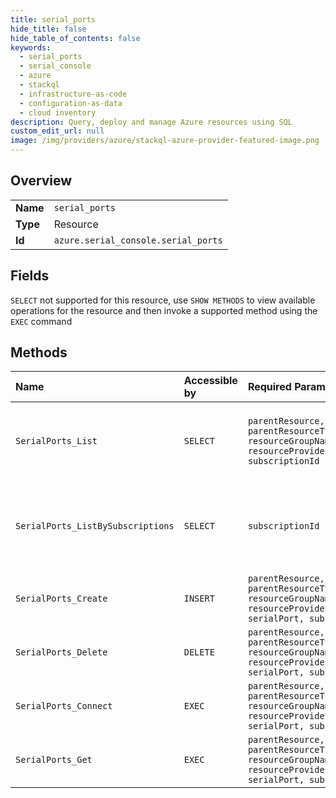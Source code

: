 ```yaml
---
title: serial_ports
hide_title: false
hide_table_of_contents: false
keywords:
  - serial_ports
  - serial_console
  - azure    
  - stackql
  - infrastructure-as-code
  - configuration-as-data
  - cloud inventory
description: Query, deploy and manage Azure resources using SQL
custom_edit_url: null
image: /img/providers/azure/stackql-azure-provider-featured-image.png
---
```

  
    

## Overview
<table><tbody>
<tr><td><b>Name</b></td><td><code>serial_ports</code></td></tr>
<tr><td><b>Type</b></td><td>Resource</td></tr>
<tr><td><b>Id</b></td><td><code>azure.serial_console.serial_ports</code></td></tr>
</tbody></table>

## Fields
`SELECT` not supported for this resource, use `SHOW METHODS` to view available operations for the resource and then invoke a supported method using the `EXEC` command  
## Methods
| Name | Accessible by | Required Params | Description |
|:-----|:--------------|:----------------|:------------|
| `SerialPorts_List` | `SELECT` | `parentResource, parentResourceType, resourceGroupName, resourceProviderNamespace, subscriptionId` | Lists all of the configured serial ports for a parent resource  |
| `SerialPorts_ListBySubscriptions` | `SELECT` | `subscriptionId` | Handles requests to list all SerialPort resources in a subscription. |
| `SerialPorts_Create` | `INSERT` | `parentResource, parentResourceType, resourceGroupName, resourceProviderNamespace, serialPort, subscriptionId` | Creates or updates a serial port |
| `SerialPorts_Delete` | `DELETE` | `parentResource, parentResourceType, resourceGroupName, resourceProviderNamespace, serialPort, subscriptionId` | Deletes a serial port |
| `SerialPorts_Connect` | `EXEC` | `parentResource, parentResourceType, resourceGroupName, resourceProviderNamespace, serialPort, subscriptionId` | Connect to serial port of the target resource |
| `SerialPorts_Get` | `EXEC` | `parentResource, parentResourceType, resourceGroupName, resourceProviderNamespace, serialPort, subscriptionId` | Gets the configured settings for a serial port |

